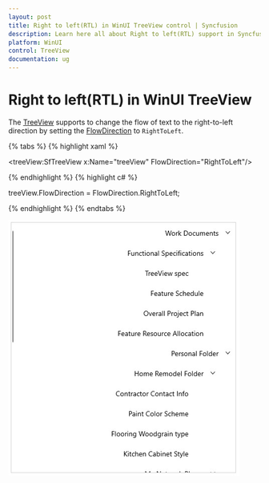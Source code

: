 ```yaml
---
layout: post
title: Right to left(RTL) in WinUI TreeView control | Syncfusion
description: Learn here all about Right to left(RTL) support in Syncfusion WinUI TreeView control and more details.
platform: WinUI
control: TreeView
documentation: ug
---
```


# Right to left(RTL) in WinUI TreeView

The [TreeView](https://help.syncfusion.com/cr/winui/Syncfusion.UI.Xaml.TreeView.SfTreeView.html) supports to change the flow of text to the right-to-left direction by setting the [FlowDirection](https://docs.microsoft.com/en-us/uwp/api/windows.ui.xaml.frameworkelement.flowdirection?view=winrt-19041) to `RightToLeft`. 

{% tabs %}
{% highlight xaml %}

<treeView:SfTreeView x:Name="treeView" FlowDirection="RightToLeft"/>

{% endhighlight %}
{% highlight c# %}

treeView.FlowDirection = FlowDirection.RightToLeft;

{% endhighlight %}
{% endtabs %}

![WinUI TreeView with right to left](RightToLeft_images/RTL_image.jpg)


